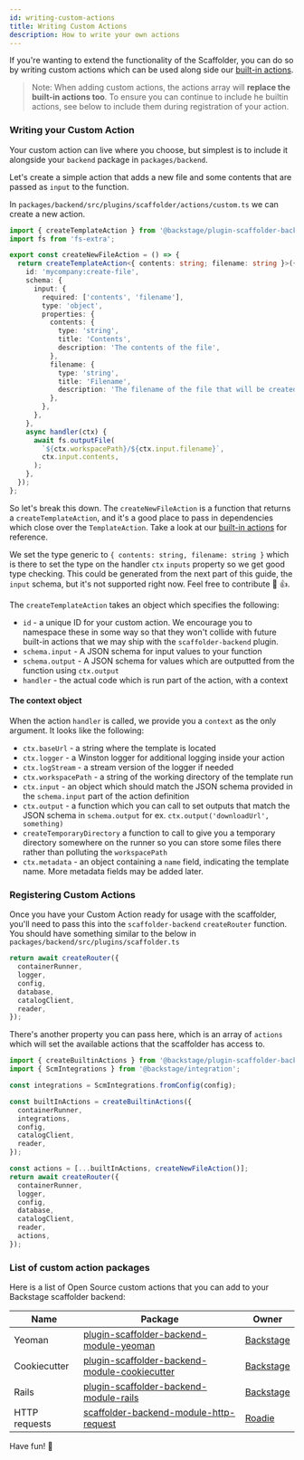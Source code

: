 ```yaml
---
id: writing-custom-actions
title: Writing Custom Actions
description: How to write your own actions
---
```


If you're wanting to extend the functionality of the Scaffolder, you can do so
by writing custom actions which can be used along side our
[built-in actions](./builtin-actions.md).

> Note: When adding custom actions, the actions array will **replace the
> built-in actions too**. To ensure you can continue to include he builtin
> actions, see below to include them during registration of your action.

### Writing your Custom Action

Your custom action can live where you choose, but simplest is to include it
alongside your `backend` package in `packages/backend`.

Let's create a simple action that adds a new file and some contents that are
passed as `input` to the function.

In `packages/backend/src/plugins/scaffolder/actions/custom.ts` we can create a
new action.

```ts
import { createTemplateAction } from '@backstage/plugin-scaffolder-backend';
import fs from 'fs-extra';

export const createNewFileAction = () => {
  return createTemplateAction<{ contents: string; filename: string }>({
    id: 'mycompany:create-file',
    schema: {
      input: {
        required: ['contents', 'filename'],
        type: 'object',
        properties: {
          contents: {
            type: 'string',
            title: 'Contents',
            description: 'The contents of the file',
          },
          filename: {
            type: 'string',
            title: 'Filename',
            description: 'The filename of the file that will be created',
          },
        },
      },
    },
    async handler(ctx) {
      await fs.outputFile(
        `${ctx.workspacePath}/${ctx.input.filename}`,
        ctx.input.contents,
      );
    },
  });
};
```

So let's break this down. The `createNewFileAction` is a function that returns a
`createTemplateAction`, and it's a good place to pass in dependencies which
close over the `TemplateAction`. Take a look at our
[built-in actions](https://github.com/backstage/backstage/blob/master/plugins/scaffolder-backend/src/scaffolder/actions/builtin)
for reference.

We set the type generic to `{ contents: string, filename: string }` which is
there to set the type on the handler `ctx` `inputs` property so we get good type
checking. This could be generated from the next part of this guide, the `input`
schema, but it's not supported right now. Feel free to contribute 🚀 👍.

The `createTemplateAction` takes an object which specifies the following:

- `id` - a unique ID for your custom action. We encourage you to namespace these
  in some way so that they won't collide with future built-in actions that we
  may ship with the `scaffolder-backend` plugin.
- `schema.input` - A JSON schema for input values to your function
- `schema.output` - A JSON schema for values which are outputted from the
  function using `ctx.output`
- `handler` - the actual code which is run part of the action, with a context

#### The context object

When the action `handler` is called, we provide you a `context` as the only
argument. It looks like the following:

- `ctx.baseUrl` - a string where the template is located
- `ctx.logger` - a Winston logger for additional logging inside your action
- `ctx.logStream` - a stream version of the logger if needed
- `ctx.workspacePath` - a string of the working directory of the template run
- `ctx.input` - an object which should match the JSON schema provided in the
  `schema.input` part of the action definition
- `ctx.output` - a function which you can call to set outputs that match the
  JSON schema in `schema.output` for ex. `ctx.output('downloadUrl', something)`
- `createTemporaryDirectory` a function to call to give you a temporary
  directory somewhere on the runner so you can store some files there rather
  than polluting the `workspacePath`
- `ctx.metadata` - an object containing a `name` field, indicating the template
  name. More metadata fields may be added later.

### Registering Custom Actions

Once you have your Custom Action ready for usage with the scaffolder, you'll
need to pass this into the `scaffolder-backend` `createRouter` function. You
should have something similar to the below in
`packages/backend/src/plugins/scaffolder.ts`

```ts
return await createRouter({
  containerRunner,
  logger,
  config,
  database,
  catalogClient,
  reader,
});
```

There's another property you can pass here, which is an array of `actions` which
will set the available actions that the scaffolder has access to.

```ts
import { createBuiltinActions } from '@backstage/plugin-scaffolder-backend';
import { ScmIntegrations } from '@backstage/integration';

const integrations = ScmIntegrations.fromConfig(config);

const builtInActions = createBuiltinActions({
  containerRunner,
  integrations,
  config,
  catalogClient,
  reader,
});

const actions = [...builtInActions, createNewFileAction()];
return await createRouter({
  containerRunner,
  logger,
  config,
  database,
  catalogClient,
  reader,
  actions,
});
```

### List of custom action packages

Here is a list of Open Source custom actions that you can add to your Backstage
scaffolder backend:

| Name          | Package                                                                                                                                 | Owner                             |
| ------------- | --------------------------------------------------------------------------------------------------------------------------------------- | --------------------------------- |
| Yeoman        | [plugin-scaffolder-backend-module-yeoman](https://www.npmjs.com/package/@backstage/plugin-scaffolder-backend-module-yeoman)             | [Backstage](https://backstage.io) |
| Cookiecutter  | [plugin-scaffolder-backend-module-cookiecutter](https://www.npmjs.com/package/@backstage/plugin-scaffolder-backend-module-cookiecutter) | [Backstage](https://backstage.io) |
| Rails         | [plugin-scaffolder-backend-module-rails](https://www.npmjs.com/package/@backstage/plugin-scaffolder-backend-module-rails)               | [Backstage](https://backstage.io) |
| HTTP requests | [scaffolder-backend-module-http-request](https://www.npmjs.com/package/@roadiehq/scaffolder-backend-module-http-request)                | [Roadie](https://roadie.io)       |

Have fun! 🚀
